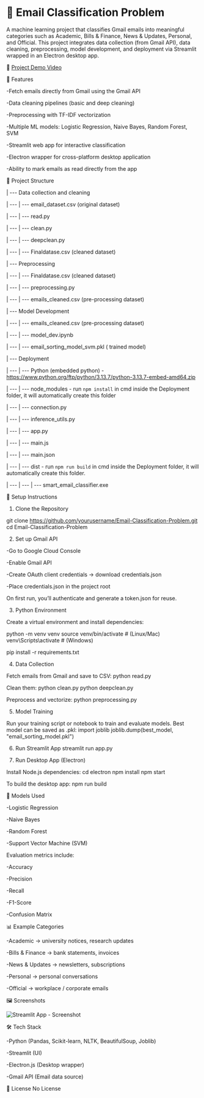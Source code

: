 # 📧 Email Classification Problem



A machine learning project that classifies Gmail emails into meaningful categories such as Academic, Bills & Finance, News & Updates, Personal, and Official.
This project integrates data collection (from Gmail API), data cleaning, preprocessing, model development, and deployment via Streamlit wrapped in an Electron desktop app.

🎥 [Project Demo Video](https://drive.google.com/drive/folders/14xRkCI-azKq6SOc_j0RiGzVZ4SHro68v) 

🚀 Features

-Fetch emails directly from Gmail using the Gmail API

-Data cleaning pipelines (basic and deep cleaning)

-Preprocessing with TF-IDF vectorization

-Multiple ML models: Logistic Regression, Naive Bayes, Random Forest, SVM

-Streamlit web app for interactive classification

-Electron wrapper for cross-platform desktop application

-Ability to mark emails as read directly from the app

📂 Project Structure

| --- Data collection and cleaning

|      ---     | --- email_dataset.csv (original dataset)

|      ---     | --- read.py

|      ---     | --- clean.py

|      ---     | --- deepclean.py

|      ---     | --- Finaldatase.csv (cleaned dataset)

| --- Preprocessing

|      ---     | --- Finaldatase.csv (cleaned dataset)

|      ---     | --- preprocessing.py

|      ---     | --- emails_cleaned.csv (pre-processing dataset)

| --- Model Development

|      ---     | --- emails_cleaned.csv (pre-processing dataset)

|      ---     | --- model_dev.ipynb

|      ---     | --- email_sorting_model_svm.pkl ( trained model)

| --- Deployment

|      ---     | --- Python (embedded python) - https://www.python.org/ftp/python/3.13.7/python-3.13.7-embed-amd64.zip

|      ---     | --- node_modules - run `npm install` in cmd inside the Deployment folder, it will automatically create this folder

|      ---     | --- connection.py

|      ---     | --- inference_utils.py

|      ---     | --- app.py

|      ---     | --- main.js

|      ---     | --- main.json

|      ---     | --- dist - run `npm run build` in cmd inside the Deployment folder, it will automatically create this folder.

|      ---     |    ---     | --- smart_email_classifier.exe


🔑 Setup Instructions
1. Clone the Repository

git clone https://github.com/yourusername/Email-Classification-Problem.git
cd Email-Classification-Problem

2. Set up Gmail API

-Go to Google Cloud Console

-Enable Gmail API

-Create OAuth client credentials → download credentials.json

-Place credentials.json in the project root

On first run, you’ll authenticate and generate a token.json for reuse.

3. Python Environment

Create a virtual environment and install dependencies:

python -m venv venv
source venv/bin/activate   # (Linux/Mac)
venv\Scripts\activate      # (Windows)

pip install -r requirements.txt

4. Data Collection

Fetch emails from Gmail and save to CSV:
python read.py

Clean them:
python clean.py
python deepclean.py

Preprocess and vectorize:
python preprocessing.py

5. Model Training

Run your training script or notebook to train and evaluate models.
Best model can be saved as .pkl:
import joblib
joblib.dump(best_model, "email_sorting_model.pkl")

6. Run Streamlit App
streamlit run app.py

7. Run Desktop App (Electron)

Install Node.js dependencies:
cd electron
npm install
npm start

To build the desktop app:
npm run build

🧪 Models Used

-Logistic Regression

-Naive Bayes

-Random Forest

-Support Vector Machine (SVM)

Evaluation metrics include:

-Accuracy

-Precision

-Recall

-F1-Score

-Confusion Matrix

📊 Example Categories

-Academic → university notices, research updates

-Bills & Finance → bank statements, invoices

-News & Updates → newsletters, subscriptions

-Personal → personal conversations

-Official → workplace / corporate emails

🖼️ Screenshots

![Streamlit App - Screenshot](https://github.com/user-attachments/assets/42489995-cdf8-453b-8873-8dd75b30e719)


🛠️ Tech Stack

-Python (Pandas, Scikit-learn, NLTK, BeautifulSoup, Joblib)

-Streamlit (UI)

-Electron.js (Desktop wrapper)

-Gmail API (Email data source)

📜 License
No License
